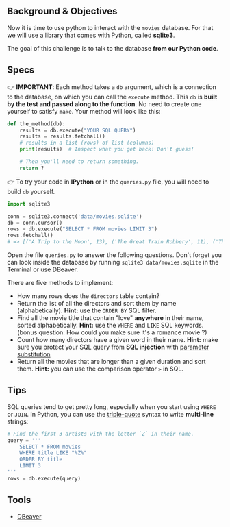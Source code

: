 ## Background & Objectives

Now it is time to use python to interact with the `movies` database. For that we will use a library that comes with Python, called **sqlite3**.

The goal of this challenge is to talk to the database **from our Python code**.

## Specs

👉 **IMPORTANT**: Each method takes a `db` argument, which is a connection to the database, on which you can call the `execute` method. This `db` is **built by the test and passed along to the function**. No need to create one yourself to satisfy `make`. Your method will look like this:

```python
def the_method(db):
    results = db.execute("YOUR SQL QUERY")
    results = results.fetchall()
    # results in a list (rows) of list (columns)
    print(results)  # Inspect what you get back! Don't guess!

    # Then you'll need to return something.
    return ?
```

👉 To try your code in **IPython** or in the `queries.py` file, you will need to build `db` yourself.

```python
import sqlite3

conn = sqlite3.connect('data/movies.sqlite')
db = conn.cursor()
rows = db.execute("SELECT * FROM movies LIMIT 3")
rows.fetchall()
# => [('A Trip to the Moon', 13), ('The Great Train Robbery', 11), ('The Birth of a Nation', 195)]
```

Open the file `queries.py` to answer the following questions. Don't forget you can look inside the database by running `sqlite3 data/movies.sqlite` in the Terminal or use DBeaver.

There are five methods to implement:

- How many rows does the `directors` table contain?
- Return the list of all the directors and sort them by name (alphabetically). **Hint:** use the `ORDER BY` SQL filter.
- Find all the movie title that contain "love" **anywhere** in their name, sorted alphabetically. **Hint:** use the `WHERE` and `LIKE` SQL keywords. (bonus question: How could you make sure it's a romance movie ?)
- Count how many directors have a given word in their name. **Hint:** make sure you protect your SQL query from **SQL injection** with [parameter substitution](https://docs.python.org/3.7/library/sqlite3.html)
- Return all the movies that are longer than a given duration and sort them. **Hint:** you can use the comparison operator `>` in SQL.

## Tips

SQL queries tend to get pretty long, especially when you start using `WHERE` or `JOIN`. In Python,
you can use the [triple-quote](https://docs.python.org/3.2/tutorial/introduction.html#strings) syntax to write **multi-line** strings:

```python
# Find the first 3 artists with the letter `Z` in their name.
query = '''
    SELECT * FROM movies
    WHERE title LIKE "%Z%"
    ORDER BY title
    LIMIT 3
'''
rows = db.execute(query)
```

## Tools

- [DBeaver](https://dbeaver.io/)
